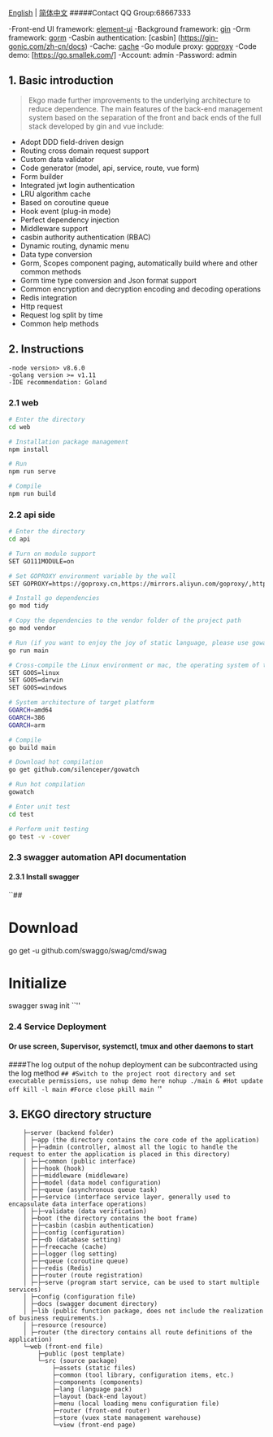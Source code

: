 [English](./README-en.md) | [简体中文](./README.md)
#####Contact QQ Group:68667333

-Front-end UI framework: [element-ui](https://element.eleme.cn/#/zh-CN)
-Background framework: [gin](https://gin-gonic.com/zh-cn/docs)
-Orm framework: [gorm](http://gorm.book.jasperxu.com)
-Casbin authentication: [casbin] (https://gin-gonic.com/zh-cn/docs)
-Cache: [cache](https://github.com/coocood/freecache)
-Go module proxy: [goproxy](https://goproxy.io/)
-Code demo: [https://go.smallek.com/]
-Account: admin
-Password: admin

## 1. Basic introduction

>Ekgo made further improvements to the underlying architecture to reduce dependence. The main features of the back-end management system based on the separation of the front and back ends of the full stack developed by gin and vue include:
 
  + Adopt DDD field-driven design
  + Routing cross domain request support
  + Custom data validator
  + Code generator (model, api, service, route, vue form)
  + Form builder
  + Integrated jwt login authentication
  + LRU algorithm cache
  + Based on coroutine queue
  + Hook event (plug-in mode)
  + Perfect dependency injection
  + Middleware support
  + casbin authority authentication (RBAC)
  + Dynamic routing, dynamic menu
  + Data type conversion
  + Gorm, Scopes component paging, automatically build where and other common methods
  + Gorm time type conversion and Json format support
  + Common encryption and decryption encoding and decoding operations
  + Redis integration
  + Http request
  + Request log split by time
  + Common help methods

## 2. Instructions

```
-node version> v8.6.0
-golang version >= v1.11
-IDE recommendation: Goland
```

### 2.1 web

```bash
# Enter the directory
cd web

# Installation package management
npm install

# Run
npm run serve

# Compile
npm run build
```

### 2.2 api side

```bash
# Enter the directory
cd api

# Turn on module support
SET GO111MODULE=on

# Set GOPROXY environment variable by the wall
SET GOPROXY=https://goproxy.cn,https://mirrors.aliyun.com/goproxy/,https://goproxy.io,direct

# Install go dependencies
go mod tidy

# Copy the dependencies to the vendor folder of the project path
go mod vendor

# Run (if you want to enjoy the joy of static language, please use gowatch hot compilation)
go run main

# Cross-compile the Linux environment or mac, the operating system of the target platform
SET GOOS=linux
SET GOOS=darwin
SET GOOS=windows

# System architecture of target platform
GOARCH=amd64
GOARCH=386
GOARCH=arm

# Compile
go build main

# Download hot compilation
go get github.com/silenceper/gowatch

# Run hot compilation
gowatch

# Enter unit test
cd test

# Perform unit testing
go test -v -cover
```

### 2.3 swagger automation API documentation
#### 2.3.1 Install swagger
``##
# Download
go get -u github.com/swaggo/swag/cmd/swag
# Initialize
swagger swag init
``''

### 2.4 Service Deployment
#### Or use screen, Supervisor, systemctl, tmux and other daemons to start
####The log output of the nohup deployment can be subcontracted using the log method
``##
#Switch to the project root directory and set executable permissions, use nohup demo here
nohup ./main &
#Hot update off
kill -l main
#Force close
pkill main
``''
## 3. EKGO directory structure

```
    ├─server (backend folder)
    │ ├─app (the directory contains the core code of the application)
    │ ├─├─admin (controller, almost all the logic to handle the request to enter the application is placed in this directory)
    │ ├─├─common (public interface)
    │ ├─├─hook (hook)
    │ ├─├─middleware (middleware)
    │ ├─├─model (data model configuration)
    │ ├─├─queue (asynchronous queue task)
    │ ├─├─service (interface service layer, generally used to encapsulate data interface operations)
    │ ├─├─validate (data verification)
    │ ├─boot (the directory contains the boot frame)
    │ ├─├─casbin (casbin authentication)
    │ ├─├─config (configuration)
    │ ├─├─db (database setting)
    │ ├─├─freecache (cache)
    │ ├─├─logger (log setting)
    │ ├─├─queue (coroutine queue)
    │ ├─├─redis (Redis)
    │ ├─├─router (route registration)
    │ ├─├─serve (program start service, can be used to start multiple services)
    │ ├─config (configuration file)
    │ ├─docs (swagger document directory)
    │ ├─lib (public function package, does not include the realization of business requirements.)
    │ ├─resource (resource)
    │ ├─router (the directory contains all route definitions of the application)
    └─web (front-end file)
        ├─public (post template)
        └─src (source package)
            ├─assets (static files)
            ├─common (tool library, configuration items, etc.)
            ├─components (components)
            ├─lang (language pack)
            ├─layout (back-end layout)
            ├─menu (local loading menu configuration file)
            ├─router (front-end router)
            ├─store (vuex state management warehouse)
            └─view (front-end page)
```